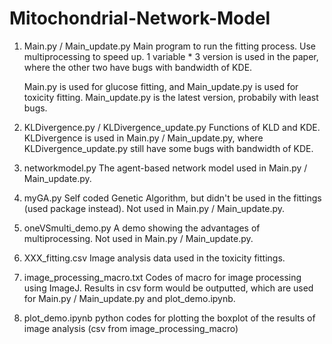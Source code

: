 # Mitochondrial-Network-Model


1. Main.py / Main_update.py
   Main program to run the fitting process.
   Use multiprocessing to speed up.
   1 variable * 3 version is used in the paper, where the other two have bugs with bandwidth of KDE.
   
   Main.py is used for glucose fitting, and Main_update.py is used for toxicity fitting.
   Main_update.py is the latest version, probabily with least bugs.
  
2. KLDivergence.py / KLDivergence_update.py
   Functions of KLD and KDE.
   KLDivergence is used in Main.py / Main_update.py, where KLDivergence_update.py still have some bugs with bandwidth of KDE.
   
3. networkmodel.py
   The agent-based network model used in Main.py / Main_update.py.
   
4. myGA.py
   Self coded Genetic Algorithm, but didn't be used in the fittings (used package instead).
   Not used in Main.py / Main_update.py.

5. oneVSmulti_demo.py
   A demo showing the advantages of multiprocessing. Not used in Main.py / Main_update.py.
   
6. XXX_fitting.csv
   Image analysis data used in the toxicity fittings.
   
7. image_processing_macro.txt
   Codes of macro for image processing using ImageJ. Results in csv form would be outputted, which are used for Main.py / Main_update.py and plot_demo.ipynb.
   
8. plot_demo.ipynb
   python codes for plotting the boxplot of the results of image analysis (csv from image_processing_macro)
